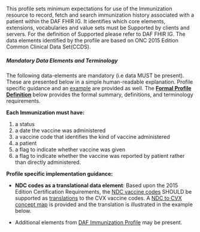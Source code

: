 This profile sets minimum expectations for use of the Immunization resource to record, fetch and search immunization history associated with a patient within the DAF FHIR IG. It identifies which core elements, extensions, vocabularies and value sets must be Supported by clients and servers. For the definition of Supported please refer to DAF FHIR IG. The data elements identified by the profile are based on ONC 2015 Edition Common Clinical Data Set(CCDS).


##### Mandatory Data Elements and Terminology


The following data-elements are mandatory (i.e data MUST be present). These are presented below in a simple human-readable explanation.  Profile specific guidance and an [example](#example) are provided as well.  The [**Formal Profile Definition**](#profile) below provides the  formal summary, definitions, and  terminology requirements.  

**Each Immunization must have:**

1.  a status
1.  a date the vaccine was administered
1.  a vaccine code that identifies the kind of vaccine administered
1.  a patient
1.  a flag to indicate whether vaccine was given
1.  a flag to indicate whether the vaccine was reported by patient rather than directly administered.


**Profile specific implementation guidance:**

* **NDC codes as a translational data element**: 
Based upon the 2015 Edition Certification Requirements, the [NDC vaccine codes] SHOULD be supported as   [translations] to the CVX vaccine codes. A [NDC to CVX concept map] is provided and the translation is illustrated in the example below.

* Additional elements from [DAF Immunization Profile](daf-Immunization.html) may be present.

  [CVX code set]: http://hl7.org/fhir/daf/valueset-daf-cvx.html
  [DAF Immunization Profile]: http://hl7.org/fhir/daf/daf-immunization.html
  [NDC vaccine codes]: NDC_vaccine_codes "wikilink"
  [translations]: Implementation_Guide#Definitions "wikilink"
  [NDC to CVX concept map]: NDC_to_CVX_concept_map "wikilink"
